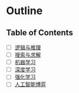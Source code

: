 # Outline

## Table of Contents

- [ ] [逻辑与推理](logic.md)
- [ ] [搜索与求解](search.md)
- [ ] [机器学习](ml.md)
- [ ] [深度学习](dl.md)
- [ ] [强化学习](rl.md)
- [ ] [人工智能博弈](game.md)